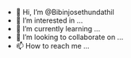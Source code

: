 - 👋 Hi, I’m @Bibinjosethundathil
- 👀 I’m interested in ...
- 🌱 I’m currently learning ...
- 💞️ I’m looking to collaborate on ...
- 📫 How to reach me ...

<!---
Bibinjosethundathil/Bibinjosethundathil is a ✨ special ✨ repository because its `README.md` (this file) appears on your GitHub profile.
You can click the Preview link to take a look at your changes.
--->
